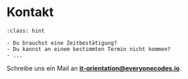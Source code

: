 # Kontakt

```{admonition} Du hast Fragen oder brauchst Hilfe?
:class: hint

- Du brauchst eine Zeitbestätigung?
- Du kannst an einem bestimmten Termin nicht kommen?
- ...

```

Schreibe uns ein Mail an
**<a href="mailto:it-orientation@everyonecodes.io?subject=Frage%20zu%20Kurs&body=%2B%2B%2B%20Frage%20%2B%2B%2B%0A%2B%2B%2B%20Question%20%2B%2B%2B%0A%0ABitte%20das%20Betreff%20pr%C3%A4ziser%20ausf%C3%BChren.%0APlease%20be%20more%20specific%20in%20the%20subject.">it-orientation@everyonecodes.io</a>**.
